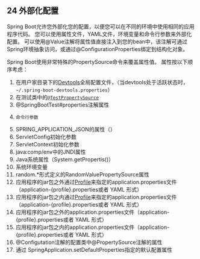 ## 24 外部化配置

Spring Boot允许您外部化您的配置，以便您可以在不同的环境中使用相同的应用程序代码。 您可以使用属性文件，YAML文件，环境变量和命令行参数来外部化配置。 可以使用@Value注解将属性值直接注入到您的bean中，该注解可通过Spring环境抽象访问，或通过@ConfigurationProperties绑定到结构化对象。

Spring Boot使用非常特殊的PropertySource命令来覆盖属性值。 属性按以下顺序考虑：

1. 在用户家目录下的[Devtools](http://docs.spring.io/spring-boot/docs/1.5.3.RELEASE/reference/htmlsingle/#using-boot-devtools-globalsettings)全局配置文件，（当devtools处于活跃状态时，`~/.spring-boot-devtools.properties`） 
2. 在测试类中的[`@TestPropertySource`](http://docs.spring.io/spring/docs/4.3.8.RELEASE/javadoc-api/org/springframework/test/context/TestPropertySource.html)
3. @SpringBootTest\#properties注解属性
4.     命令行参数
5. SPRING\_APPLICATION\_JSON的属性（）
6. ServletConfig初始化参数
7. ServletContext初始化参数
8. java:comp/env中的JNDI属性
9. Java系统属性（System.getPropertis\(\)）
10. 系统环境变量
11. random.\*形式定义的RandomValuePropertySource属性
12. 应用程序的jar包之外通过[Profile](http://docs.spring.io/spring-boot/docs/1.5.3.RELEASE/reference/htmlsingle/#boot-features-external-config-profile-specific-properties)来指定的application.properties文件（application-{profile}.properties或者 YAML 形式）
13. 应用程序的jar包之内通过[Profile](http://docs.spring.io/spring-boot/docs/1.5.3.RELEASE/reference/htmlsingle/#boot-features-external-config-profile-specific-properties)来指定的application.properties文件（application-{profile}.properties或者 YAML 形式）
14. 应用程序的jar包之外的application.properties文件（application-{profile}.properties或者 YAML 形式）
15. 应用程序的jar包之内的application.properties文件（application-{profile}.properties或者 YAML 形式）
16. @Configutation注解的配置类中@PropertySource注解的属性
17. 通过 SpringApplication.setDefaultProperties指定的默认配置属性






